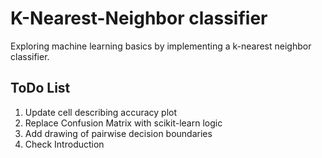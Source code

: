 # K-Nearest-Neighbor classifier
Exploring machine learning basics by implementing a k-nearest neighbor classifier.

## ToDo List

1. Update cell describing accuracy plot
2. Replace Confusion Matrix with scikit-learn logic
3. Add drawing of pairwise decision boundaries
4. Check Introduction
